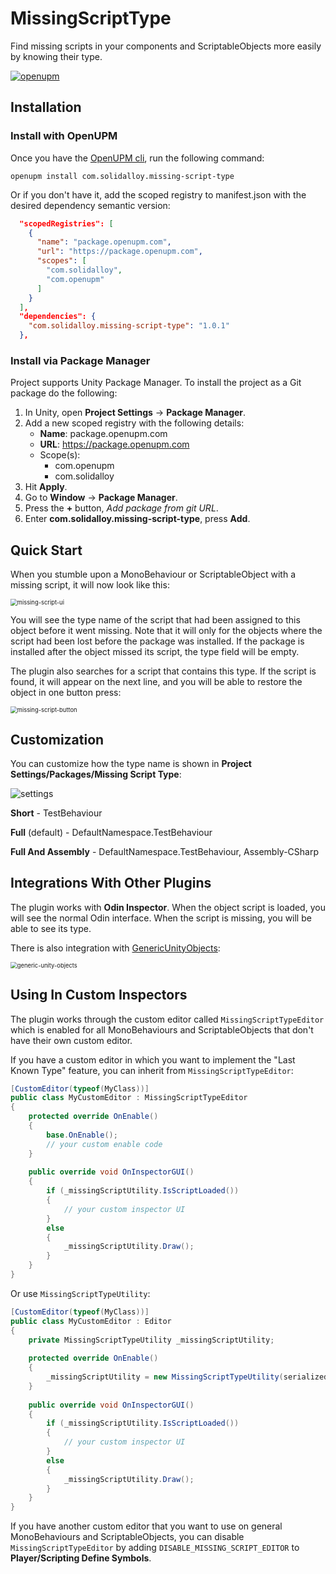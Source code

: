 # MissingScriptType
Find missing scripts in your components and ScriptableObjects more easily by knowing their type.

[![openupm](https://img.shields.io/npm/v/com.solidalloy.missing-script-type?label=openupm&registry_uri=https://package.openupm.com)](https://openupm.com/packages/com.solidalloy.missing-script-type/)

## Installation

### Install with OpenUPM

Once you have the [OpenUPM cli](https://github.com/openupm/openupm-cli#installation), run the following command:

```openupm install com.solidalloy.missing-script-type```

Or if you don't have it, add the scoped registry to manifest.json with the desired dependency semantic version: 

```json
  "scopedRegistries": [
    {
      "name": "package.openupm.com",
      "url": "https://package.openupm.com",
      "scopes": [
        "com.solidalloy",
        "com.openupm"
      ]
    }
  ],
  "dependencies": {
    "com.solidalloy.missing-script-type": "1.0.1"
  },

```

### Install via Package Manager

Project supports Unity Package Manager. To install the project as a Git package do the following:

1. In Unity, open **Project Settings** -> **Package Manager**.
2. Add a new scoped registry with the following details:
   - **Name**: package.openupm.com
   - **URL**: https://package.openupm.com
   - Scope(s):
     - com.openupm
     - com.solidalloy
3. Hit **Apply**.
4. Go to **Window** -> **Package Manager**.
5. Press the **+** button, *Add package from git URL*.
6. Enter **com.solidalloy.missing-script-type**, press **Add**.

## Quick Start

When you stumble upon a MonoBehaviour or ScriptableObject with a missing script, it will now look like this:

<img src=".images/missing-script-ui.png" alt="missing-script-ui" style="zoom:67%;" />

You will see the type name of the script that had been assigned to this object before it went missing. Note that it will only for the objects where the script had been lost before the package was installed. If the package is installed after the object missed its script, the type field will be empty.

The plugin also searches for a script that contains this type. If the script is found, it will appear on the next line, and you will be able to restore the object in one button press:

<img src=".images/missing-script-button.png" alt="missing-script-button" style="zoom:67%;" />

## Customization

You can customize how the type name is shown in **Project Settings/Packages/Missing Script Type**:

![settings](.images/settings.png)

**Short** - TestBehaviour

**Full** (default) - DefaultNamespace.TestBehaviour

**Full And Assembly** - DefaultNamespace.TestBehaviour, Assembly-CSharp

## Integrations With Other Plugins

The plugin works with **Odin Inspector**. When the object script is loaded, you will see the normal Odin interface. When the script is missing, you will be able to see its type.

There is also integration with [GenericUnityObjects](https://github.com/SolidAlloy/GenericUnityObjects):

<img src=".images/generic-unity-objects.png" alt="generic-unity-objects" style="zoom:67%;" />

## Using In Custom Inspectors

The plugin works through the custom editor called `MissingScriptTypeEditor` which is enabled for all MonoBehaviours and ScriptableObjects that don't have their own custom editor.

If you have a custom editor in which you want to implement the "Last Known Type" feature, you can inherit from `MissingScriptTypeEditor`:

```csharp
[CustomEditor(typeof(MyClass))]
public class MyCustomEditor : MissingScriptTypeEditor
{
    protected override OnEnable()
    {
        base.OnEnable();
        // your custom enable code
    }
    
    public override void OnInspectorGUI()
    {
        if (_missingScriptUtility.IsScriptLoaded())
        {
            // your custom inspector UI
        }
        else
        {
            _missingScriptUtility.Draw();
        }
    }
}
```

Or use `MissingScriptTypeUtility`:

```csharp
[CustomEditor(typeof(MyClass))]
public class MyCustomEditor : Editor
{
    private MissingScriptTypeUtility _missingScriptUtility;
    
    protected override OnEnable()
    {
        _missingScriptUtility = new MissingScriptTypeUtility(serializedObject);
    }
    
    public override void OnInspectorGUI()
    {
        if (_missingScriptUtility.IsScriptLoaded())
        {
            // your custom inspector UI
        }
        else
        {
            _missingScriptUtility.Draw();
        }
    }
}
```

If you have another custom editor that you want to use on general MonoBehaviours and ScriptableObjects, you can disable `MissingScriptTypeEditor` by adding `DISABLE_MISSING_SCRIPT_EDITOR` to **Player/Scripting Define Symbols**.

